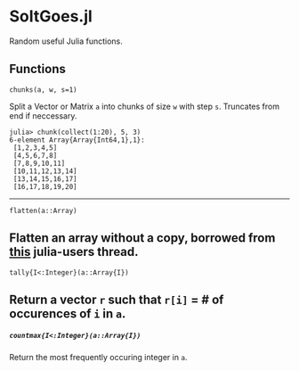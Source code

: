 # SoItGoes.jl
Random useful Julia functions.

## Functions
`chunks(a, w, s=1)`

Split a Vector or Matrix `a` into chunks of size `w` with step `s`. Truncates from end if neccessary.
```
julia> chunk(collect(1:20), 5, 3)
6-element Array{Array{Int64,1},1}:
 [1,2,3,4,5]     
 [4,5,6,7,8]     
 [7,8,9,10,11]   
 [10,11,12,13,14]
 [13,14,15,16,17]
 [16,17,18,19,20]
```
---
`flatten(a::Array)`

Flatten an array without a copy, borrowed from [this](https://groups.google.com/d/msg/julia-users/1QrIhbRA8hs/9PcNeO2N9wQJ) julia-users thread.
---

`tally{I<:Integer}(a::Array{I})`

Return a vector `r` such that `r[i]` = # of occurences of `i` in `a`.
---
##### `countmax{I<:Integer}(a::Array{I})`

Return the most frequently occuring integer in `a`.


